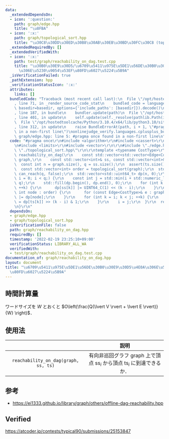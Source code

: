 ```yaml
---
data:
  _extendedDependsOn:
  - icon: ':question:'
    path: graph/edge.hpp
    title: "\u8FBA"
  - icon: ':x:'
    path: graph/topological_sort.hpp
    title: "\u30C8\u30DD\u30ED\u30B8\u30AB\u30EB\u30BD\u30FC\u30C8 (topological sort)"
  _extendedRequiredBy: []
  _extendedVerifiedWith:
  - icon: ':x:'
    path: test/graph/reachability_on_dag.test.cpp
    title: "\u30B0\u30E9\u30D5/\u6709\u5411\u975E\u5DE1\u56DE\u30B0\u30E9\u30D5\u4E0A\
      \u306E\u5230\u9054\u53EF\u80FD\u6027\u5224\u5B9A"
  _isVerificationFailed: true
  _pathExtension: hpp
  _verificationStatusIcon: ':x:'
  attributes:
    links: []
  bundledCode: "Traceback (most recent call last):\n  File \"/opt/hostedtoolcache/Python/3.10.4/x64/lib/python3.10/site-packages/onlinejudge_verify/documentation/build.py\"\
    , line 71, in _render_source_code_stat\n    bundled_code = language.bundle(stat.path,\
    \ basedir=basedir, options={'include_paths': [basedir]}).decode()\n  File \"/opt/hostedtoolcache/Python/3.10.4/x64/lib/python3.10/site-packages/onlinejudge_verify/languages/cplusplus.py\"\
    , line 187, in bundle\n    bundler.update(path)\n  File \"/opt/hostedtoolcache/Python/3.10.4/x64/lib/python3.10/site-packages/onlinejudge_verify/languages/cplusplus_bundle.py\"\
    , line 401, in update\n    self.update(self._resolve(pathlib.Path(included), included_from=path))\n\
    \  File \"/opt/hostedtoolcache/Python/3.10.4/x64/lib/python3.10/site-packages/onlinejudge_verify/languages/cplusplus_bundle.py\"\
    , line 312, in update\n    raise BundleErrorAt(path, i + 1, \"#pragma once found\
    \ in a non-first line\")\nonlinejudge_verify.languages.cplusplus_bundle.BundleErrorAt:\
    \ graph/edge.hpp: line 5: #pragma once found in a non-first line\n"
  code: "#pragma once\r\n#include <algorithm>\r\n#include <cassert>\r\n#include <cstdint>\r\
    \n#include <limits>\r\n#include <vector>\r\n\r\n#include \"./edge.hpp\"\r\n#include\
    \ \"./topological_sort.hpp\"\r\n\r\ntemplate <typename CostType>\r\nstd::vector<bool>\
    \ reachability_on_dag(\r\n    const std::vector<std::vector<Edge<CostType>>>&\
    \ graph,\r\n    const std::vector<int>& ss, const std::vector<int>& ts) {\r\n\
    \  const int n = graph.size(), q = ss.size();\r\n  assert(ts.size() == q);\r\n\
    \  const std::vector<int> order = topological_sort(graph);\r\n  std::vector<bool>\
    \ can_reach(q, false);\r\n  std::vector<std::uint64_t> dp(n, 0);\r\n  for (int\
    \ i = 0; i < q;) {\r\n    const int j = std::min(i + std::numeric_limits<std::uint64_t>::digits,\
    \ q);\r\n    std::fill(dp.begin(), dp.end(), 0);\r\n    for (int k = i; k < j;\
    \ ++k) {\r\n      dp[ss[k]] |= UINT64_C(1) << (k - i);\r\n    }\r\n    for (const\
    \ int node : order) {\r\n      for (const Edge<CostType>& e : graph[node]) dp[e.dst]\
    \ |= dp[node];\r\n    }\r\n    for (int k = i; k < j; ++k) {\r\n      can_reach[k]\
    \ = dp[ts[k]] >> (k - i) & 1;\r\n    }\r\n    i = j;\r\n  }\r\n  return can_reach;\r\
    \n}\r\n"
  dependsOn:
  - graph/edge.hpp
  - graph/topological_sort.hpp
  isVerificationFile: false
  path: graph/reachability_on_dag.hpp
  requiredBy: []
  timestamp: '2022-02-19 23:25:10+09:00'
  verificationStatus: LIBRARY_ALL_WA
  verifiedWith:
  - test/graph/reachability_on_dag.test.cpp
documentation_of: graph/reachability_on_dag.hpp
layout: document
title: "\u6709\u5411\u975E\u5DE1\u56DE\u30B0\u30E9\u30D5\u4E0A\u306E\u5230\u9054\u53EF\
  \u80FD\u6027\u5224\u5B9A"
---
```



## 時間計算量

ワードサイズを $W$ とおくと $O\left(\frac{Q(\lvert V \rvert + \lvert E \rvert)}{W} \right)$．


## 使用法

||説明|
|:--:|:--:|
|`reachability_on_dag(graph, ss, ts)`|有向非巡回グラフ $\mathrm{graph}$ 上で頂点 $\mathrm{ss}_i$ から頂点 $\mathrm{ts}_i$ に到達できるか．|


## 参考

- https://ei1333.github.io/library/graph/others/offline-dag-reachability.hpp


## Verified

https://atcoder.jp/contests/typical90/submissions/25153847
